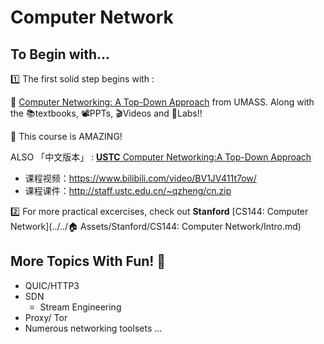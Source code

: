 # Computer Network

## To Begin with...

1️⃣ The first solid step begins with : 

🎉 [Computer Networking: A Top-Down Approach](https://gaia.cs.umass.edu/kurose_ross/index.php) from UMASS. Along with the 📚textbooks, 📽PPTs, 🎬Videos and 🥽Labs!! 

🥳 This course is  AMAZING!

ALSO 「中文版本」 : [**USTC** Computer Networking:A Top-Down Approach](http://staff.ustc.edu.cn/~qzheng/teaching.html)

- 课程视频：https://www.bilibili.com/video/BV1JV411t7ow/
- 课程课件：http://staff.ustc.edu.cn/~qzheng/cn.zip



2️⃣ For more practical excercises, check out **Stanford** [CS144: Computer Network](../../🏠 Assets/Stanford/CS144: Computer Network/Intro.md) 



## More Topics With Fun! 🥳 

- QUIC/HTTP3
- SDN
  - Stream Engineering
- Proxy/ Tor
- Numerous networking  toolsets ...
